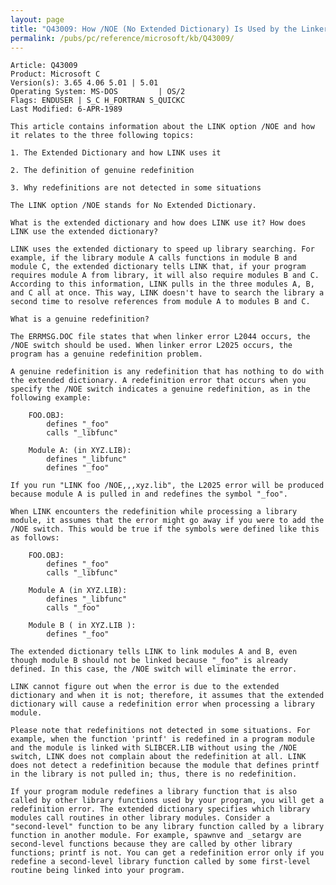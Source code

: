 ```yaml
---
layout: page
title: "Q43009: How /NOE (No Extended Dictionary) Is Used by the Linker"
permalink: /pubs/pc/reference/microsoft/kb/Q43009/
---
```


	Article: Q43009
	Product: Microsoft C
	Version(s): 3.65 4.06 5.01 | 5.01
	Operating System: MS-DOS         | OS/2
	Flags: ENDUSER | S_C H_FORTRAN S_QUICKC
	Last Modified: 6-APR-1989
	
	This article contains information about the LINK option /NOE and how
	it relates to the three following topics:
	
	1. The Extended Dictionary and how LINK uses it
	
	2. The definition of genuine redefinition
	
	3. Why redefinitions are not detected in some situations
	
	The LINK option /NOE stands for No Extended Dictionary.
	
	What is the extended dictionary and how does LINK use it? How does
	LINK use the extended dictionary?
	
	LINK uses the extended dictionary to speed up library searching. For
	example, if the library module A calls functions in module B and
	module C, the extended dictionary tells LINK that, if your program
	requires module A from library, it will also require modules B and C.
	According to this information, LINK pulls in the three modules A, B,
	and C all at once. This way, LINK doesn't have to search the library a
	second time to resolve references from module A to modules B and C.
	
	What is a genuine redefinition?
	
	The ERRMSG.DOC file states that when linker error L2044 occurs, the
	/NOE switch should be used. When linker error L2025 occurs, the
	program has a genuine redefinition problem.
	
	A genuine redefinition is any redefinition that has nothing to do with
	the extended dictionary. A redefinition error that occurs when you
	specify the /NOE switch indicates a genuine redefinition, as in the
	following example:
	
	    FOO.OBJ:
	        defines "_foo"
	        calls "_libfunc"
	
	    Module A: (in XYZ.LIB):
	        defines "_libfunc"
	        defines "_foo"
	
	If you run "LINK foo /NOE,,,xyz.lib", the L2025 error will be produced
	because module A is pulled in and redefines the symbol "_foo".
	
	When LINK encounters the redefinition while processing a library
	module, it assumes that the error might go away if you were to add the
	/NOE switch. This would be true if the symbols were defined like this
	as follows:
	
	    FOO.OBJ:
	        defines "_foo"
	        calls "_libfunc"
	
	    Module A (in XYZ.LIB):
	        defines "_libfunc"
	        calls "_foo"
	
	    Module B ( in XYZ.LIB ):
	        defines "_foo"
	
	The extended dictionary tells LINK to link modules A and B, even
	though module B should not be linked because "_foo" is already
	defined. In this case, the /NOE switch will eliminate the error.
	
	LINK cannot figure out when the error is due to the extended
	dictionary and when it is not; therefore, it assumes that the extended
	dictionary will cause a redefinition error when processing a library
	module.
	
	Please note that redefinitions not detected in some situations. For
	example, when the function 'printf' is redefined in a program module
	and the module is linked with SLIBCER.LIB without using the /NOE
	switch, LINK does not complain about the redefinition at all. LINK
	does not detect a redefinition because the module that defines printf
	in the library is not pulled in; thus, there is no redefinition.
	
	If your program module redefines a library function that is also
	called by other library functions used by your program, you will get a
	redefinition error. The extended dictionary specifies which library
	modules call routines in other library modules. Consider a
	"second-level" function to be any library function called by a library
	function in another module. For example, spawnve and _setargv are
	second-level functions because they are called by other library
	functions; printf is not. You can get a redefinition error only if you
	redefine a second-level library function called by some first-level
	routine being linked into your program.

